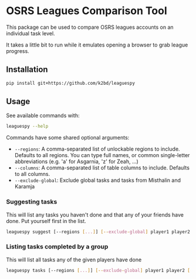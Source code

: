 # OSRS Leagues Comparison Tool

This package can be used to compare OSRS leagues accounts on an individual task level.

It takes a little bit to run while it emulates opening a browser to grab league progress.


## Installation

```bash
pip install git+https://github.com/k2bd/leaguespy
```


## Usage

See available commands with:

```bash
leaguespy --help
```

Commands have some shared optional arguments:
- `--regions`: A comma-separated list of unlockable regions to include. Defaults to all regions. You can type full names, or common single-letter abbreviations (e.g. 'a' for Asgarnia, 'z' for Zeah, ...)
- `--columns`: A comma-separated list of table columns to include. Defaults to all columns.
- `--exclude-global`: Exclude global tasks and tasks from Misthalin and Karamja
### Suggesting tasks

This will list any tasks you haven't done and that any of your friends have done. Put yourself first in the list.

```bash
leaguespy suggest [--regions [...]] [--exclude-global] player1 player2 [...]
```

### Listing tasks completed by a group

This will list all tasks any of the given players have done

```bash
leaguespy tasks [--regions [...]] [--exclude-global] player1 player2 [...]
```
